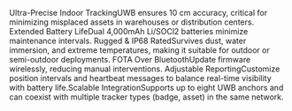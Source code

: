 Ultra-Precise Indoor TrackingUWB ensures 10 cm accuracy, critical for minimizing misplaced assets in warehouses or distribution centers.
Extended Battery LifeDual 4,000mAh Li/SOCl2 batteries minimize maintenance intervals.
Rugged & IP68 RatedSurvives dust, water immersion, and extreme temperatures, making it suitable for outdoor or semi-outdoor deployments.
FOTA Over BluetoothUpdate firmware wirelessly, reducing manual interventions.
Adjustable ReportingCustomize position intervals and heartbeat messages to balance real-time visibility with battery life.Scalable IntegrationSupports up to eight UWB anchors and can coexist with multiple tracker types (badge, asset) in the same network.
